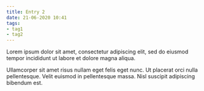 ```yaml
---
title: Entry 2
date: 21-06-2020 10:41
tags: 
- tag1
- tag2
---
```


Lorem ipsum dolor sit amet, consectetur adipiscing elit, sed do eiusmod tempor incididunt ut labore et dolore magna aliqua. 

Ullamcorper sit amet risus nullam eget felis eget nunc. Ut placerat orci nulla pellentesque. Velit euismod in pellentesque massa. Nisl suscipit adipiscing bibendum est.